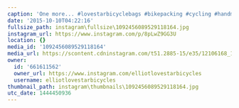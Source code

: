 ```yaml
---
caption: 'One more... #lovestarbicyclebags #bikepacking #cycling #handmade #sewrad'
date: '2015-10-10T04:22:16'
fullsize_path: instagram\fullsize\1092456089529118164.jpg
instagram_url: https://www.instagram.com/p/8pLwZ9GG3U
location: {}
media_id: '1092456089529118164'
media_url: https://scontent.cdninstagram.com/t51.2885-15/e35/12106168_1709810079250203_762609037_n.jpg?ig_cache_key=MTA5MjQ1NjA4OTUyOTExODE2NA%3D%3D.2
owner:
  id: '661611562'
  owner_url: https://www.instagram.com/elliotlovestarbicycles
  username: elliotlovestarbicycles
thumbnail_path: instagram\thumbnails\1092456089529118164.jpg
utc_date: 1444450936
---
```

